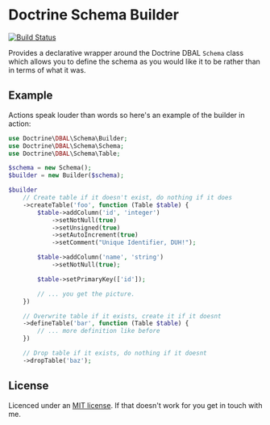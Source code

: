 Doctrine Schema Builder
=======================

[![Build Status](https://travis-ci.org/Josiah/DoctrineSchemaBuilder.png)](https://travis-ci.org/Josiah/DoctrineSchemaBuilder)

Provides a declarative wrapper around the Doctrine DBAL `Schema` class which allows you to define the schema as you would like it to be rather than in terms of what it was.

Example
-------

Actions speak louder than words so here's an example of the builder in action:

```php
use Doctrine\DBAL\Schema\Builder;
use Doctrine\DBAL\Schema\Schema;
use Doctrine\DBAL\Schema\Table;

$schema = new Schema();
$builder = new Builder($schema);

$builder
    // Create table if it doesn't exist, do nothing if it does
    ->createTable('foo', function (Table $table) {
        $table->addColumn('id', 'integer')
            ->setNotNull(true)
            ->setUnsigned(true)
            ->setAutoIncrement(true)
            ->setComment("Unique Identifier, DUH!");

        $table->addColumn('name', 'string')
            ->setNotNull(true);

        $table->setPrimaryKey(['id']);

        // ... you get the picture.
    })

    // Overwrite table if it exists, create it if it doesnt
    ->defineTable('bar', function (Table $table) {
        // ... more definition like before
    })

    // Drop table if it exists, do nothing if it doesnt
    ->dropTable('baz');
```

License
-------
Licenced under an [MIT license](LICENSE). If that doesn't work for you get in touch with me.